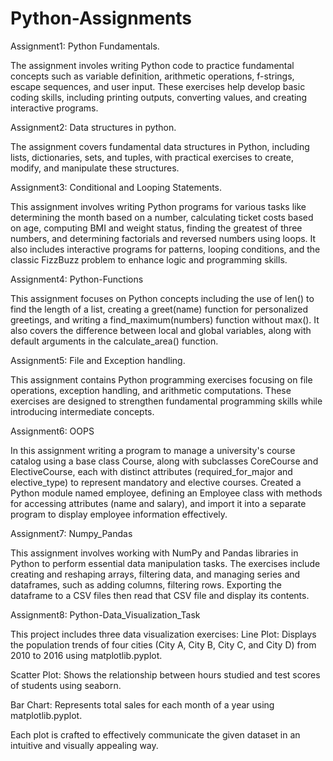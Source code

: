 # Python-Assignments

Assignment1: Python Fundamentals.

The assignment involes writing Python code to practice fundamental concepts such as variable definition, arithmetic operations, f-strings, escape sequences, and user input. These exercises help develop basic coding skills, including printing outputs, converting values, and creating interactive programs.

Assignment2: Data structures in python. 

The assignment covers fundamental data structures in Python, including lists, dictionaries, sets, and tuples, with practical exercises to create, modify, and manipulate these structures.

Assignment3: Conditional and Looping Statements.

This assignment involves writing Python programs for various tasks like determining the month based on a number, calculating ticket costs based on age, computing BMI and weight status, finding the greatest of three numbers, and determining factorials and reversed numbers using loops. It also includes interactive programs for patterns, looping conditions, and the classic FizzBuzz problem to enhance logic and programming skills.

Assignment4: Python-Functions

This assignment focuses on Python concepts including the use of len() to find the length of a list, creating a greet(name) function for personalized greetings, and writing a find_maximum(numbers) function without max(). It also covers the difference between local and global variables, along with default arguments in the calculate_area() function.

Assignment5: File and Exception handling.

This assignment contains Python programming exercises focusing on file operations, exception handling, and arithmetic computations. These exercises are designed to strengthen fundamental programming skills while introducing intermediate concepts.

Assignment6: OOPS

In this assignment writing a program to manage a university's course catalog using a base class Course, along with subclasses CoreCourse and ElectiveCourse, each with distinct attributes (required_for_major and elective_type) to represent mandatory and elective courses.
Created a Python module named employee, defining an Employee class with methods for accessing attributes (name and salary), and import it into a separate program to display employee information effectively.

Assignment7: Numpy_Pandas

This assignment involves working with NumPy and Pandas libraries in Python to perform essential data manipulation tasks. 
The exercises include creating and reshaping arrays, filtering data, and managing series and dataframes, such as adding columns, filtering rows. 
Exporting the dataframe to a CSV files then read that CSV file and display its contents.

Assignment8: Python-Data_Visualization_Task

This project includes three data visualization exercises:
Line Plot: Displays the population trends of four cities (City A, City B, City C, and City D) from 2010 to 2016 using matplotlib.pyplot.

Scatter Plot: Shows the relationship between hours studied and test scores of students using seaborn.

Bar Chart: Represents total sales for each month of a year using matplotlib.pyplot.

Each plot is crafted to effectively communicate the given dataset in an intuitive and visually appealing way.

